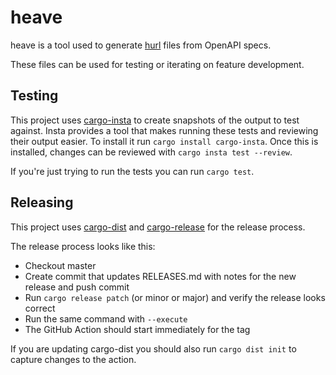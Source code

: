 # heave
heave is a tool used to generate [hurl](https://github.com/Orange-OpenSource/hurl) files from OpenAPI specs.

These files can be used for testing or iterating on feature development.

## Testing
This project uses [cargo-insta](https://crates.io/crates/cargo-insta) to create
snapshots of the output to test against. Insta provides a tool that makes
running these tests and reviewing their output easier. To install it run `cargo
install cargo-insta`. Once this is installed, changes can be reviewed with
`cargo insta test --review`.

If you're just trying to run the tests you can run `cargo test`.

## Releasing
This project uses [cargo-dist](https://opensource.axo.dev/cargo-dist/) and
[cargo-release](https://github.com/crate-ci/cargo-release) for the release
process.

The release process looks like this:
- Checkout master
- Create commit that updates RELEASES.md with notes for the new release and
  push commit
- Run `cargo release patch` (or minor or major) and verify the release looks
  correct
- Run the same command with `--execute`
- The GitHub Action should start immediately for the tag

If you are updating cargo-dist you should also run `cargo dist init` to capture
changes to the action.
